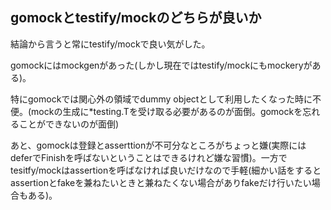 ## gomockとtestify/mockのどちらが良いか

結論から言うと常にtestify/mockで良い気がした。

gomockにはmockgenがあった(しかし現在ではtestify/mockにもmockeryがある)。


特にgomockでは関心外の領域でdummy objectとして利用したくなった時に不便。(mockの生成に*testing.Tを受け取る必要があるのが面倒。gomockを忘れることができないのが面倒)

あと、gomockは登録とasserttionが不可分なところがちょっと嫌(実際にはdeferでFinishを呼ばないということはできるけれど嫌な習慣)。一方でtesitfy/mockはassertionを呼ばなければ良いだけなので手軽(細かい話をするとassertionとfakeを兼ねたいときと兼ねたくない場合がありfakeだけ行いたい場合もある)。

